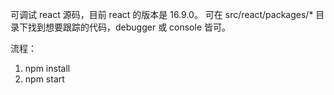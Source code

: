 可调试 react 源码，目前 react 的版本是 16.9.0。
可在 src/react/packages/\* 目录下找到想要跟踪的代码，debugger 或 console 皆可。

流程：

1. npm install
2. npm start
